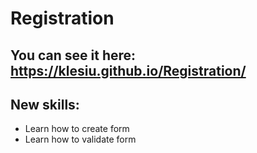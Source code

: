 # Registration
## You can see it here: https://klesiu.github.io/Registration/
## New skills:
- Learn how to create form
- Learn how to validate form
